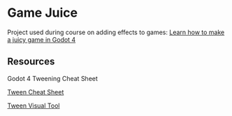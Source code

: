 # Game Juice

Project used during course on adding effects to games: [Learn how to make a juicy game in Godot 4](https://www.udemy.com/share/108utG3@aX9TqjB_axvwA7s_xg9DL8a2s2Np1wyK6nAWXjlm2RBpsAOYQwdFIGtBpBw0a650)

## Resources

Godot 4 Tweening Cheat Sheet

[Tween Cheat Sheet](https://www.reddit.com/r/godot/comments/frqzup/godot_tweening_cheat_sheet/)

[Tween Visual Tool](https://freetimedev.itch.io/godot-tween-cheatsheet)
